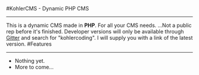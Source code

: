 #KohlerCMS - Dynamic PHP CMS
***
This is a dynamic CMS made in **PHP**. For all your CMS needs.
...Not a public rep before it's finished. Developer versions will only be available through [Gitter](https://gitter.com) and search for "kohlercoding". I will supply you with a link of the latest version.
#Features
***
* Nothing yet.
* More to come...
